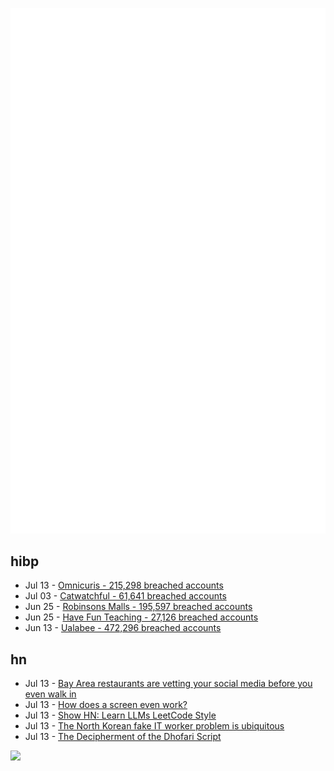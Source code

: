 ![Metrics](https://raw.githubusercontent.com/phixion/phixion/master/metrics.svg)

## hibp

<!--
for https://github.com/phixion/phixion/blob/main/.github/workflows/feeds.yml
-->
<!--START_SECTION:haveibeenpwnd-->
- Jul 13 - [Omnicuris - 215,298 breached accounts](https://haveibeenpwned.com/Breach/Omnicuris)
- Jul 03 - [Catwatchful - 61,641 breached accounts](https://haveibeenpwned.com/Breach/Catwatchful)
- Jun 25 - [Robinsons Malls - 195,597 breached accounts](https://haveibeenpwned.com/Breach/RobinsonsMalls)
- Jun 25 - [Have Fun Teaching - 27,126 breached accounts](https://haveibeenpwned.com/Breach/HaveFunTeaching)
- Jun 13 - [Ualabee - 472,296 breached accounts](https://haveibeenpwned.com/Breach/Ualabee)
<!--END_SECTION:haveibeenpwnd-->

## hn

<!--
for https://github.com/phixion/phixion/blob/main/.github/workflows/feeds.yml
-->
<!--START_SECTION:hn-->
- Jul 13 - [Bay Area restaurants are vetting your social media before you even walk in](https://www.sfgate.com/food/article/data-deep-dives-bay-area-fine-dining-restaurants-20404434.php)
- Jul 13 - [How does a screen even work?](https://www.makingsoftware.com/chapters/how-a-screen-works)
- Jul 13 - [Show HN: Learn LLMs LeetCode Style](https://github.com/Exorust/TorchLeet)
- Jul 13 - [The North Korean fake IT worker problem is ubiquitous](https://www.theregister.com/2025/07/13/fake_it_worker_problem/)
- Jul 13 - [The Decipherment of the Dhofari Script](https://www.science.org/content/article/mysterious-pre-islamic-script-oman-finally-deciphered)
<!--END_SECTION:hn-->

<!--
for https://yhype.me
-->
![](https://hit.yhype.me/github/profile?user_id=13013670)
